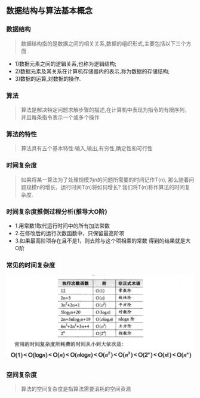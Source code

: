 ## 数据结构与算法基本概念

### 数据结构
> 数据结构指的是数据之间的相关关系,数据的组织形式,主要包括以下三个方面
- 1)数据元素之间的逻辑关系,也称为逻辑结构;
- 2)数据元素及其关系在计算机存储器内的表示,称为数据的存储结构;
- 3)数据的运算,对数据的操作.

### 算法
> 算法是解决特定问题求解步骤的描述,在计算机中表现为指令的有限序列，并且每条指令表示一个或多个操作

### 算法的特性
> 算法具有五个基本特性:输入,输出,有穷性,确定性和可行性

### 时间复杂度
> 如果将某一算法为了处理规模为n的问题所需要的时间记作T(n), 那么随着问题规模n的增长，运行时间T(n)将如何增长? 我们将T(n)称作算法的时间复杂度.

### 时间复杂度推倒过程分析(推导大O阶)
- 1.用常数1取代运行时间中的所有加法常数
- 2.在修改后的运行次数函数中，只保留最高阶项
- 3.如果最高阶项存在且不是1，则去除与这个项相乘的常数
得到的结果就是大O阶

### 常见的时间复杂度
![pic](https://github.com/chlsmile/blogfile/blob/master/blogfile/常见的时间复杂度.png)

### 空间复杂度
> 算法的空间复杂度是指算法需要消耗的空间资源

